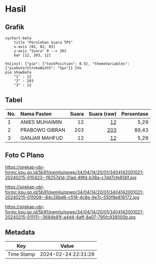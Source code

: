 # Hasil

## Grafik

```mermaid
xychart-beta
    title "Perolehan Suara TPS"
    x-axis [01, 02, 03]
    y-axis "Suara" 0 --> 203
    bar [12, 203, 12]
```

```mermaid
%%{init: {"pie": {"textPosition": 0.5}, "themeVariables": {"pieOuterStrokeWidth": "5px"}} }%%
pie showData
    "1" : 12
    "2" : 203
    "3" : 12
```

## Tabel

| No. | Nama Paslon    | Suara | Suara (raw) | Persentase |
|:--- |:-------------- | -----:| -----------:| ----------:|
| 1   | ANIES MUHAIMIN | 12    | [12][p-1]   | 5,29       |
| 2   | PRABOWO GIBRAN | 203   | [203][p-2]  | 89,43      |
| 3   | GANJAR MAHFUD  | 12    | [12][p-3]   | 5,29       |


[p-1]: https://github.com/gigit-pemilu/pemilu-2024-34-di-yogyakarta/blob/main/pilpres/hitung-suara/sub/34-di-yogyakarta/sub/04-sleman/sub/14-tempel/sub/2001-banyurejo/sub/021-tps/sub/paslon-1.txt
[p-2]: https://github.com/gigit-pemilu/pemilu-2024-34-di-yogyakarta/blob/main/pilpres/hitung-suara/sub/34-di-yogyakarta/sub/04-sleman/sub/14-tempel/sub/2001-banyurejo/sub/021-tps/sub/paslon-2.txt
[p-3]: https://github.com/gigit-pemilu/pemilu-2024-34-di-yogyakarta/blob/main/pilpres/hitung-suara/sub/34-di-yogyakarta/sub/04-sleman/sub/14-tempel/sub/2001-banyurejo/sub/021-tps/sub/paslon-3.txt

## Foto C Plano

https://sirekap-obj-formc.kpu.go.id/5b91/pemilu/ppwp/34/04/14/20/01/3404142001021-20240215-010423--f8257a1d-31ad-49fd-b38a-c7dd7cfe856f.jpg

https://sirekap-obj-formc.kpu.go.id/5b91/pemilu/ppwp/34/04/14/20/01/3404142001021-20240215-011009--84c26bd6-c518-4c8e-9e7c-550f8e816172.jpg

https://sirekap-obj-formc.kpu.go.id/5b91/pemilu/ppwp/34/04/14/20/01/3404142001021-20240215-011111--3684b81f-a4d4-4aff-8a07-795fc938000b.jpg


## Metadata

| Key        | Value               |
| ---------- | ------------------- |
| Time Stamp | 2024-02-24 22:31:28 |



